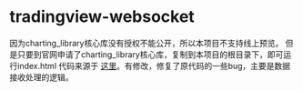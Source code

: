 # tradingview-websocket
因为charting_library核心库没有授权不能公开，所以本项目不支持线上预览。
但是只要到官网申请了charting_library核心库，复制到本项目的根目录下，即可运行index.html
代码来源于 [这里](https://blog.csdn.net/weixin_41421227/article/details/81456205)。有修改，修复了原代码的一些bug，主要是数据接收处理的逻辑。
